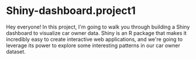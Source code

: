 # Shiny-dashboard.project1
Hey everyone! In this project, I'm going to walk you through building a Shiny dashboard to visualize car owner data. Shiny is an R package that makes it incredibly easy to create interactive web applications, and we're going to leverage its power to explore some interesting patterns in our car owner dataset.
